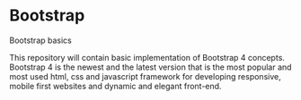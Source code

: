 # Bootstrap
Bootstrap basics

This repository will contain basic implementation of Bootstrap 4 concepts. Bootstrap 4 is the newest and the latest version that is the most popular and most used html, css and javascript framework for developing responsive, mobile first websites and dynamic and elegant front-end.

